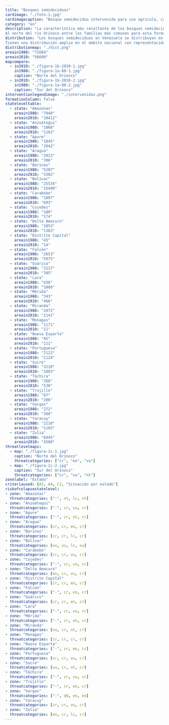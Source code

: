 ```yaml
---
title: "Bosques semideciduos"
cardimage: "./foto-1.jpg"
cardimagecaption: "Bosque semideciduo intervenido para uso agrícola, carretera desde San Cristóbal (estado Zulia) hacia Piñango (estado Mérida). <i>Giuseppe Colonnello</i>"
category: "en"
description: "La característica más resaltante de los bosques semideciduos es que sus especies arbóreas dominantes pierden entre 25% y 75% del follaje durante la época de sequía. En Venezuela están restringidos a las regiones macrotérmicas (>24°C) y submesotérmicas (18-24°C), aunque de acuerdo con la disponibilidad de agua pueden ser desde estacionales (tropófilos) hasta húmedos (ombrófilos). En cuanto a su ubicación altitudinal, es posible encontrarlos tanto en tierras bajas en la depresión del lago de Maracaibo como en los Llanos occidentales, y hasta a 1.200 m en las cordilleras de los Andes y de la Costa, por lo que se consideran basimontanos y montanos (Huber & Alarcón 1988). Presentan dos o tres estratos arbóreos y con individuos que pueden alcanzar hasta 35 m de altura, con abundancia de lianas y epífitas.<br><br>
Al norte del río Orinoco entre las familias más comunes para esta formación se encuentran Fabaceae, Rutaceae, Boraginaceae y Bignoneaceae, y en bosques semideciduos del estado Bolívar especies de las familias Leguminosae, Lecythidaceae y Sapotaceae, Burseraceae, Meliaceae y Chrysobalanaceae (Díaz 2007)."
distribution: "Los bosques semideciduos en Venezuela se distribuyen en los principales sistemas montañosos del norte del país y en algunas áreas del sur (Figura 1). Al norte del río Orinoco se desarrollan en las vertientes y valles húmedos de la cordillera de Mérida (Fotos 1 y 2), en el macizo de El Tamá, en las laderas norte de la sierra de Perijá, en el sistema Lara-Falcón, en la cordillera de la Costa, en las serranías del Interior Central y Oriental, en la cordillera Araya-Paria, y en cerro Copey (Ataroff 2003). En Guayana, los bosques semideciduos pueden encontrarse a alturas entre 400 y 800 m en el cinturón submesotérmico (Huber 1995c).<br><br>
Tienen una distribución amplia en el ámbito nacional con representación en todos los estados, aunque sus mayores extensiones se localizan en Bolívar, Amazonas, Falcón, Zulia, Barinas y Sucre (Tabla 1). Están presentes en tres regiones (llanuras bajas, colinas y montañas), 12 subregiones y 11 sectores de las unidades de paisaje definidas para Venezuela."
distributionmap: "./dist.png"
areain1988: "71684"
areain2010: "56690"
mapcompare:
  - in2010: "./figura-1b-2010-1.jpg"
    in1988: "./figura-1a-88-1.jpg"
    caption: "Norte del Orinoco"
  - in2010: "./figura-1b-2010-2.jpg"
    in1988: "./figura-1a-88-2.jpg"
    caption: "Sur del Orinoco"
interventionlegendimage: "./intervenidas.png"
formationColumn: false
stateleveltable:
  - state: "Amazonas"
    areain1988: "7940"
    areain2010: "10412"
  - state: "Anzoátegui"
    areain1988: "1068"
    areain2010: "1162"
  - state: "Apure"
    areain1988: "1845"
    areain2010: "2042"
  - state: "Aragua"
    areain1988: "2013"
    areain2010: "306"
  - state: "Barinas"
    areain1988: "5207"
    areain2010: "3302"
  - state: "Bolívar"
    areain1988: "25534"
    areain2010: "15499"
  - state: "Carabobo"
    areain1988: "1097"
    areain2010: "693"
  - state: "Cojedes"
    areain1988: "189"
    areain2010: "174"
  - state: "Delta Amacuro"
    areain1988: "1853"
    areain2010: "1363"
  - state: "Distrito Capital"
    areain1988: "45"
    areain2010: "14"
  - state: "Falcón"
    areain1988: "2653"
    areain2010: "5975"
  - state: "Guárico"
    areain1988: "3117"
    areain2010: "385"
  - state: "Lara"
    areain1988: "438"
    areain2010: "1866"
  - state: "Mérida"
    areain1988: "343"
    areain2010: "466"
  - state: "Miranda"
    areain1988: "2472"
    areain2010: "2141"
  - state: "Monagas"
    areain1988: "1171"
    areain2010: "11"
  - state: "Nueva Esparta"
    areain1988: "85"
    areain2010: "111"
  - state: "Portuguesa"
    areain1988: "2122"
    areain2010: "1124"
  - state: "Sucre"
    areain1988: "3210"
    areain2010: "2803"
  - state: "Táchira"
    areain1988: "268"
    areain2010: "530"
  - state: "Trujillo"
    areain1988: "87"
    areain2010: "206"
  - state: "Vargas"
    areain1988: "272"
    areain2010: "360"
  - state: "Yaracuy"
    areain1988: "2210"
    areain2010: "1165"
  - state: "Zulia"
    areain1988: "6445"
    areain2010: "4580"
threatlevelmaps:
  - map: "./figura-1c-1.jpg"
    caption: "Norte del Orinoco"
    threatcategories: ["cr", "en", "vu"]
  - map: "./figura-1c-2.jpg"
    caption: "Sur del Orinoco"
    threatcategories: ["cr", "vu", "nt"]
zonelabel: "Estado"
criteriaused: [A3, A4, C2, "Situación por estado"]
riskofcolapsestatelevel:
- zone: "Amazonas"
  threatcategories: ["-", nt, lc, nt]
- zone: "Anzoátegui"
  threatcategories: ["-", cr, vu, cr]
- zone: "Apure"
  threatcategories: ["-", cr, nt, cr]
- zone: "Aragua"
  threatcategories: [cr, cr, en, cr]
- zone: "Barinas"
  threatcategories: [cr, cr, lc, cr]
- zone: "Bolívar"
  threatcategories: [vu, vu, lc, vu]
- zone: "Carabobo"
  threatcategories: [cr, cr, vu, cr]
- zone: "Cojedes"
  threatcategories: ["-", cr, vu, cr]
- zone: "Delta Amacuro"
  threatcategories: [en, cr, vu, cr]
- zone: "Distrito Capital"
  threatcategories: [cr, cr, en, cr]
- zone: "Falcón"
  threatcategories: ["-", cr, en, cr]
- zone: "Guárico"
  threatcategories: [cr, cr, en, cr]
- zone: "Lara"
  threatcategories: ["-", cr, vu, cr]
- zone: "Mérida"
  threatcategories: ["-", cr, en, cr]
- zone: "Miranda"
  threatcategories: [vu, cr, nt, cr]
- zone: "Monagas"
  threatcategories: [cr, cr, cr, cr]
- zone: "Nueva Esparta"
  threatcategories: ["-", cr, en, cr]
- zone: "Portuguesa"
  threatcategories: [vr, cr, vu, cr]
- zone: "Sucre"
  threatcategories: [vu, cr, nt, cr]
- zone: "Táchira"
  threatcategories: ["-", cr, vu, cr]
- zone: "Trujillo"
  threatcategories: ["-", cr, en, cr]
- zone: "Vargas"
  threatcategories: ["-", dd, en, en]
- zone: "Yaracuy"
  threatcategories: [cr, cr, vu, cr]
- zone: "Zulia"
  threatcategories: [en, cr, lc, cr]
---
```

